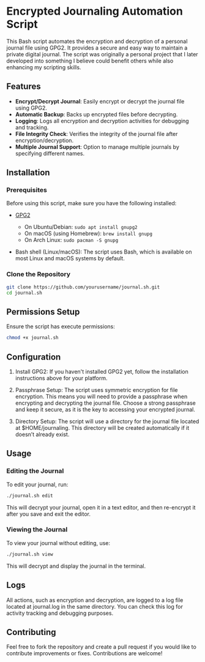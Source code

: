 # Encrypted Journaling Automation Script

This Bash script automates the encryption and decryption of a personal journal file using GPG2. It provides a secure and easy way to maintain a private digital journal. The script was originally a personal project that I later developed into something I believe could benefit others while also enhancing my scripting skills.

## Features

- **Encrypt/Decrypt Journal**: Easily encrypt or decrypt the journal file using GPG2.
- **Automatic Backup**: Backs up encrypted files before decrypting.
- **Logging**: Logs all encryption and decryption activities for debugging and tracking.
- **File Integrity Check**: Verifies the integrity of the journal file after encryption/decryption.
- **Multiple Journal Support**: Option to manage multiple journals by specifying different names.

## Installation

### Prerequisites

Before using this script, make sure you have the following installed:

- [GPG2](https://gnupg.org/)
  - On Ubuntu/Debian: `sudo apt install gnupg2`
  - On macOS (using Homebrew): `brew install gnupg`
  - On Arch Linux: `sudo pacman -S gnupg`

- Bash shell (Linux/macOS): The script uses Bash, which is available on most Linux and macOS systems by default.

### Clone the Repository

```bash
git clone https://github.com/yourusername/journal.sh.git
cd journal.sh
```

## Permissions Setup

Ensure the script has execute permissions:
```bash
chmod +x journal.sh
```
## Configuration

1. Install GPG2: If you haven't installed GPG2 yet, follow the installation instructions above for your platform.

2. Passphrase Setup: The script uses symmetric encryption for file encryption. This means you will need to provide a passphrase when encrypting and decrypting the journal file. Choose a strong passphrase and keep it secure, as it is the key to accessing your encrypted journal.

3. Directory Setup: The script will use a directory for the journal file located at $HOME/journaling. This directory will be created automatically if it doesn’t already exist.

## Usage

### Editing the Journal

To edit your journal, run:
```bash
./journal.sh edit
```
This will decrypt your journal, open it in a text editor, and then re-encrypt it after you save and exit the editor.

### Viewing the Journal

To view your journal without editing, use:
```bash
./journal.sh view
```
This will decrypt and display the journal in the terminal.

## Logs

All actions, such as encryption and decryption, are logged to a log file located at journal.log in the same directory. You can check this log for activity tracking and debugging purposes.

## Contributing

Feel free to fork the repository and create a pull request if you would like to contribute improvements or fixes. Contributions are welcome!
